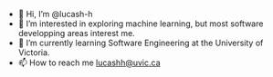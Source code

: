 - 👋 Hi, I’m @lucash-h
- 👀 I’m interested in exploring machine learning, but most software developping areas interest me.
- 🌱 I’m currently learning Software Engineering at the University of Victoria.
- 📫 How to reach me lucashh@uvic.ca

<!---
lucash-h/lucash-h is a ✨ special ✨ repository because its `README.md` (this file) appears on your GitHub profile.
You can click the Preview link to take a look at your changes.
--->
